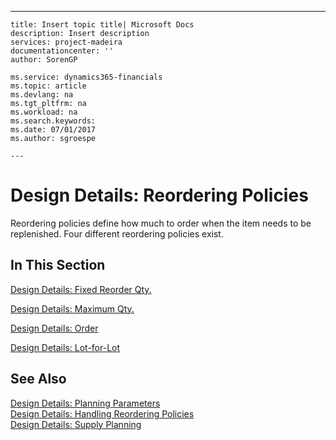 ---
    title: Insert topic title| Microsoft Docs
    description: Insert description
    services: project-madeira
    documentationcenter: ''
    author: SorenGP

    ms.service: dynamics365-financials
    ms.topic: article
    ms.devlang: na
    ms.tgt_pltfrm: na
    ms.workload: na
    ms.search.keywords:
    ms.date: 07/01/2017
    ms.author: sgroespe

    ---
# Design Details: Reordering Policies
Reordering policies define how much to order when the item needs to be replenished. Four different reordering policies exist.  
  
## In This Section  
 [Design Details: Fixed Reorder Qty.](../FullExperience/design-details-fixed-reorder-qty..md)  
  
 [Design Details: Maximum Qty.](../FullExperience/design-details-maximum-qty..md)  
  
 [Design Details: Order](../FullExperience/design-details-order.md)  
  
 [Design Details: Lot-for-Lot](../FullExperience/design-details-lot-for-lot.md)  
  
## See Also  
 [Design Details: Planning Parameters](../FullExperience/design-details-planning-parameters.md)   
 [Design Details: Handling Reordering Policies](../FullExperience/design-details-handling-reordering-policies.md)   
 [Design Details: Supply Planning](../FullExperience/design-details-supply-planning.md)